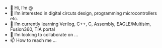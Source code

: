 - 👋 Hi, I’m @
- 👀 I’m interested in digital circuts design, programming microcontrollers etc. 
- 🌱 I’m currently learning Verilog, C++, C, Assembly, EAGLE/Multisim, Fusion360, TIA portal 
- 💞️ I’m looking to collaborate on ...
- 📫 How to reach me ...

<!---
AliothPL/AliothPL is a ✨ special ✨ repository because its `README.md` (this file) appears on your GitHub profile.
You can click the Preview link to take a look at your changes.
--->
